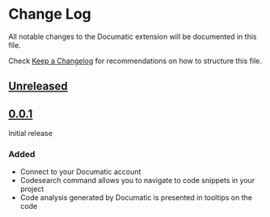 # Change Log

All notable changes to the Documatic extension will be documented in this file.

Check [Keep a Changelog](http://keepachangelog.com/) for recommendations on how to structure this file.

## [Unreleased]

## [0.0.1]

Initial release

### Added

- Connect to your Documatic account
- Codesearch command allows you to navigate to code snippets in your project
- Code analysis generated by Documatic is presented in tooltips on the code

[unreleased]: https://www.github.com/DocumaticAI/documatic-vscode
[0.0.1]: https://www.github.com/DocumaticAI/documatic-vscode
